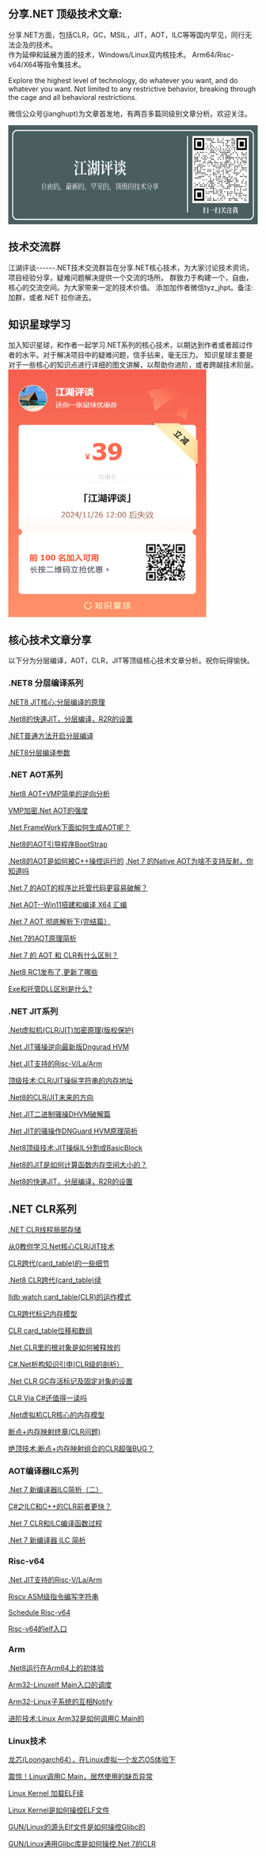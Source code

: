 ## 分享.NET 顶级技术文章:

分享.NET方面，包括CLR，GC，MSIL，JIT，AOT，ILC等等国内罕见，同行无法企及的技术。<br>
作为延伸和延展方面的技术，Windows/Linux双内核技术。 Arm64/Risc-v64/X64等指令集技术。

Explore the highest level of technology, do whatever you want, and do whatever you want. 
Not limited to any restrictive behavior, breaking through the cage and all behavioral restrictions.

微信公众号(jianghupt)为文章首发地，有两百多篇同级别文章分析。欢迎关注。
<!--- ![image](https://github.com/tangyanzhi/CLR/blob/main/Roslyn_CLR_JIT/关注作者.png?raw=true) -->
 <img src="https://github.com/tangyanzhi/CLR/blob/main/Roslyn_CLR_JIT/关注作者.png?raw=true" width = "600" height = "200"  alt="微信公众号，欢迎关注" align=center />


## 技术交流群

江湖评谈------.NET技术交流群旨在分享.NET核心技术，为大家讨论技术资讯，项目经验分享，疑难问题解决提供一个交流的场所。
群致力于构建一个，自由，核心的交流空间。为大家带来一定的技术价值。
添加加作者微信tyz_jhpt。备注:加群，或者.NET 拉你进去。  
  
  
## 知识星球学习  

加入知识星球，和作者一起学习.NET系列的核心技术，以期达到作者或者超过作者的水平。对于解决项目中的疑难问题，信手拈来，毫无压力。
知识星球主要是对于一些核心的知识点进行详细的图文讲解，以帮助你进阶，或者跨越技术阶层。
 <img src="https://github.com/tangyanzhi/CLR/blob/main/Roslyn_CLR_JIT/zhishixingqiu.png?raw=true" width = "400" height = "500" alt="赠送你一张优惠券" align=center />
  
  

## 核心技术文章分享

以下分为分层编译，AOT，CLR，JIT等顶级核心技术文章分析。祝你玩得愉快。


### .NET8 分层编译系列
[.NET8 JIT核心:分层编译的原理](https://mp.weixin.qq.com/s?__biz=Mzg5NDYwNjU4MA==&mid=2247485453&idx=1&sn=f7c1a6198b9e24af64a6a88b80230a76&chksm=c01c4596f76bcc80ff69ce39bc691f508a118f679d64c070e12538151dde161c4f80da935724&token=2073290139&lang=zh_CN#rd)

[.Net8的快速JIT，分层编译，R2R的设置](https://mp.weixin.qq.com/s?__biz=Mzg5NDYwNjU4MA==&mid=2247484697&idx=1&sn=d4d80af9f3f9d64d959c6c403a6b5f44&chksm=c01c4882f76bc1945679229711e6a4fe52350712be7e79c40ddf0ea1fa513666ca63869820c9&token=2073290139&lang=zh_CN#rd)

[.NET普通方法开启分层编译](https://mp.weixin.qq.com/s?__biz=Mzg5NDYwNjU4MA==&mid=2247485458&idx=1&sn=18cc43c4ac550b4be88ee633dc46c118&chksm=c01c4589f76bcc9f818282e220a793aacc87da741eb278fd77a5365a06d261cd7310e21e652a&token=2073290139&lang=zh_CN#rd)

[.NET8分层编译参数](https://mp.weixin.qq.com/s?__biz=Mzg5NDYwNjU4MA==&mid=2247485462&idx=1&sn=0c334fb7d2a5e240fc921757eb2cc42d&chksm=c01c458df76bcc9bc563e8e1ab90fe2e132415f83ed995667941579523d8548f9065673389c6&token=2073290139&lang=zh_CN#rd)


### .NET AOT系列
[.Net8 AOT+VMP简单的逆向分析](https://mp.weixin.qq.com/s?__biz=Mzg5NDYwNjU4MA==&mid=2247485169&idx=1&sn=a52e359f44a7e7eea1732d7e32ecbf08&chksm=c01c4b6af76bc27cd9dbfa61a46eca65760d91e935178f400949c881b04981ad4c9512815a96&token=2073290139&lang=zh_CN#rd)

[VMP加密.Net AOT的强度](https://mp.weixin.qq.com/s?__biz=Mzg5NDYwNjU4MA==&mid=2247485119&idx=1&sn=36e081188c3678d4b26b7502d6152c2a&chksm=c01c4b24f76bc232b53432f55e0b975a68a5745a56a2a5d97103dc4810099cd34bc338523cbe&token=2073290139&lang=zh_CN#rd)

[.Net FrameWork下面如何生成AOT呢？](https://mp.weixin.qq.com/s?__biz=Mzg5NDYwNjU4MA==&mid=2247484967&idx=1&sn=3a0db011bfb8b8f8f4d7c429be3746a2&chksm=c01c4bbcf76bc2aacd720a9e9f8918c8f5b3308d6eb6372482065e264eaf71124bc989c9afaf&token=2073290139&lang=zh_CN#rd)

[.Net8的AOT引导程序BootStrap](https://mp.weixin.qq.com/s?__biz=Mzg5NDYwNjU4MA==&mid=2247484953&idx=1&sn=3d9e15f17fe5ccbfd3f36ff64a0e25c4&chksm=c01c4b82f76bc294ed18a3db625c379281f61da3e35e84ed68072aed51e92125f416468d3efb&token=2073290139&lang=zh_CN#rd)

[.Net8的AOT是如何被C++操控运行的](https://mp.weixin.qq.com/s?__biz=Mzg5NDYwNjU4MA==&mid=2247484937&idx=1&sn=a6b205e8c32c78b0364ce250f0165e7e&chksm=c01c4b92f76bc28477f740dead94a595584fd7a05d5f8559d18f32fef798c305e29fbd8736b0&token=2073290139&lang=zh_CN#rd)
[.Net 7 的Native AOT为啥不支持反射，你知道吗](https://mp.weixin.qq.com/s?__biz=Mzg5NDYwNjU4MA==&mid=2247484292&idx=1&sn=f4719530045215d544592bb3560a9eb7&chksm=c01c4e1ff76bc709436ac31defca4b88e44aa339e646eed5a8ba3fa46d0fecaddd164f32ae34&token=2073290139&lang=zh_CN#rd)

[.Net 7 的AOT的程序比托管代码更容易破解？](https://mp.weixin.qq.com/s?__biz=Mzg5NDYwNjU4MA==&mid=2247484258&idx=1&sn=44cfb21719bc01c3a5dea6ded39fd03b&chksm=c01c4ef9f76bc7ef87a974b079bf08b32812cd3f88d43bfee788b84de8b68f03bca310f2a3aa&token=2073290139&lang=zh_CN#rd)

[.Net AOT--Win11搭建和编译 X64 汇编](https://mp.weixin.qq.com/s?__biz=Mzg5NDYwNjU4MA==&mid=2247484207&idx=1&sn=07b1049302dd9e0550e4ed39b403ab60&chksm=c01c4eb4f76bc7a2994b185017d5db473a280c75aad13139c80dba2e1d0b4aeed3270e72c830&token=2073290139&lang=zh_CN#rd)

[​.Net 7 AOT 彻底解析下(完结篇）](https://mp.weixin.qq.com/s?__biz=Mzg5NDYwNjU4MA==&mid=2247484176&idx=1&sn=bc1a16254c61c3cead0188b2e081691d&chksm=c01c4e8bf76bc79d8168826b8d970d5145b54e493dbf4d8a2b0bd4399ebfe0430160c1202f54&token=2073290139&lang=zh_CN#rd)

[.Net 7的AOT原理简析](https://mp.weixin.qq.com/s?__biz=Mzg5NDYwNjU4MA==&mid=2247484156&idx=1&sn=8b7de8c492037ec94fd9893115cf3a13&chksm=c01c4f67f76bc6712eb8c395358c4f1e7daaa2e7bf497444b36d659f41ccba4ac5f0cd89779a&token=2073290139&lang=zh_CN#rd)

[.Net 7 的 AOT 和 CLR有什么区别？](https://mp.weixin.qq.com/s?__biz=Mzg5NDYwNjU4MA==&mid=2247484148&idx=1&sn=a582388f79946f51281f9aa901cbc39a&chksm=c01c4f6ff76bc679c902273e06ff7f07e78a160941aa67f9ae29b24c4411fdac391d8c7e861b&token=2073290139&lang=zh_CN#rd)

[.Net8 RC1发布了,更新了哪些](https://mp.weixin.qq.com/s?__biz=Mzg5NDYwNjU4MA==&mid=2247485224&idx=1&sn=09091463ce43ef349274ed920ad97051&chksm=c01c4ab3f76bc3a5756b3f251e022c8abf037d0c374edb851768e4d2fbfac434caf07ec50b59&token=2073290139&lang=zh_CN#rd)

[Exe和托管DLL区别是什么?](https://mp.weixin.qq.com/s?__biz=Mzg5NDYwNjU4MA==&mid=2247485106&idx=1&sn=b47e2d08b4ca5f2f87167f43f962bfcd&chksm=c01c4b29f76bc23f9705d9363800b4f229a85bf2f2cea72ec63f74277a0aa9f60c29db546b6f&token=2073290139&lang=zh_CN#rd)


### .NET JIT系列
[.Net虚拟机(CLR/JIT)加密原理(版权保护)](https://mp.weixin.qq.com/s?__biz=Mzg5NDYwNjU4MA==&mid=2247485395&idx=1&sn=b640a5e447083dc7312effe3dc28dfe9&chksm=c01c4a48f76bc35ecec1f6aa4559d8fcf8686cec2e4d489afe35f1f021cd9a8c8e436fcd5afa&token=2073290139&lang=zh_CN#rd)

[.Net JIT骚操逆向最新版Dngurad HVM](https://mp.weixin.qq.com/s?__biz=Mzg5NDYwNjU4MA==&mid=2247485387&idx=1&sn=5ea612e6590c5d19dcd95d4ec34f007c&chksm=c01c4a50f76bc3466f7b6cad8faf26473e70ef4f3ecea8b55f0a0138b8c2100eaedc956e3acb&token=2073290139&lang=zh_CN#rd)

[.Net JIT支持的Risc-V/La/Arm](https://mp.weixin.qq.com/s?__biz=Mzg5NDYwNjU4MA==&mid=2247485299&idx=1&sn=f099753e12d8199f4d91dedcb8cbb5e3&chksm=c01c4ae8f76bc3fe1e3300d7c1214026d42c8df376a2aaa08ecdc5b242bca6037e24a9e3a3d8&token=2073290139&lang=zh_CN#rd)

[顶级技术:CLR/JIT操纵字符串的内存地址](https://mp.weixin.qq.com/s?__biz=Mzg5NDYwNjU4MA==&mid=2247485147&idx=1&sn=689e5ec97e6c6ae1897399b2c9b9fd32&chksm=c01c4b40f76bc256ede4b7bc286412b19461f74cab051271506d489b0a9a18319b11b8a4b464&token=2073290139&lang=zh_CN#rd)

[.Net8的CLR/JIT未来的方向](https://mp.weixin.qq.com/s?__biz=Mzg5NDYwNjU4MA==&mid=2247485082&idx=1&sn=80adce465163face17996bcce3a4197a&chksm=c01c4b01f76bc217bdccfa201f88aed1005f2f119e9cb719176a7e06861df15f3b4068b54bee&token=2073290139&lang=zh_CN#rd)

[.Net JIT二进制骚操DHVM破解篇](https://mp.weixin.qq.com/s?__biz=Mzg5NDYwNjU4MA==&mid=2247485043&idx=1&sn=748720e33d1c0b92bb58a3bb717b9c7c&chksm=c01c4be8f76bc2feb272ff19d79bd09438efa2c87f9de618117540d2bff461b37496536e47df&token=2073290139&lang=zh_CN#rd)

[.Net JIT的骚操作DNGuard HVM原理简析](https://mp.weixin.qq.com/s?__biz=Mzg5NDYwNjU4MA==&mid=2247485008&idx=1&sn=1689fd499cf23e80f7d2c343175b2c7a&chksm=c01c4bcbf76bc2ddcb6a509e38172e764d614a7d3e38127872bf49e4a05f00dd1fcbafb10602&token=2073290139&lang=zh_CN#rd)

[.Net8顶级技术:JIT操纵IL分割成BasicBlock](https://mp.weixin.qq.com/s?__biz=Mzg5NDYwNjU4MA==&mid=2247484850&idx=1&sn=1d820fbbc617a5387d3127ba4cc409c0&chksm=c01c4829f76bc13f356daaedf4bcaa0a8dd6672ca6d3473b6fc0c9706613e0e4f3feeae6c1f5&token=2073290139&lang=zh_CN#rd)

[.Net8的JIT是如何计算函数内存空间大小的？](https://mp.weixin.qq.com/s?__biz=Mzg5NDYwNjU4MA==&mid=2247484724&idx=1&sn=da944b81252cc6b2ba2b472798709668&chksm=c01c48aff76bc1b9d9534a1c803c010e7c11c0dcd707f4c948007e3dcae7faacc7be159add58&token=2073290139&lang=zh_CN#rd)

[.Net8的快速JIT，分层编译，R2R的设置](https://mp.weixin.qq.com/s?__biz=Mzg5NDYwNjU4MA==&mid=2247484697&idx=1&sn=d4d80af9f3f9d64d959c6c403a6b5f44&chksm=c01c4882f76bc1945679229711e6a4fe52350712be7e79c40ddf0ea1fa513666ca63869820c9&token=2073290139&lang=zh_CN#rd)


## .NET CLR系列
[.NET CLR线程局部存储](https://mp.weixin.qq.com/s?__biz=Mzg5NDYwNjU4MA==&mid=2247485544&idx=1&sn=bcd03ac571849a2f7f628b99bc4fce43&chksm=c01c45f3f76bcce5413f07e8ad3bf933e6079d5b7cdfd751e0dbc4d332106abe00c703164f99&token=2073290139&lang=zh_CN#rd)

[从0教你学习.Net核心CLR/JIT技术](https://mp.weixin.qq.com/s?__biz=Mzg5NDYwNjU4MA==&mid=2247485402&idx=1&sn=125288c2a4c99fd01b3aef58bfc55224&chksm=c01c4a41f76bc357c1c1920294113865b7c406ed00de199cbee04d3cb59b4f901f152a6fe26c&token=2073290139&lang=zh_CN#rd)

[CLR跨代(card_table)的一些细节](https://mp.weixin.qq.com/s?__biz=Mzg5NDYwNjU4MA==&mid=2247485379&idx=1&sn=da9b41bfcc7a423f9bac0c9cb9b6aeb9&chksm=c01c4a58f76bc34ea7b1d0694fc0d338a3b42644362af4b8dd06938d5fe33c18f22e3585748f&token=2073290139&lang=zh_CN#rd)

[.Net8 CLR跨代(card_table)续](https://mp.weixin.qq.com/s?__biz=Mzg5NDYwNjU4MA==&mid=2247485375&idx=1&sn=ca4e2fc5b0a0edc762fb0409c3d710c4&chksm=c01c4a24f76bc332f2abe8e8570c51b73eda0b7f0d3eb4381a4ff8a4678a92bc1d2831f7f79a&token=2073290139&lang=zh_CN#rd)

[lldb watch card_table(CLR)的运作模式](https://mp.weixin.qq.com/s?__biz=Mzg5NDYwNjU4MA==&mid=2247485370&idx=1&sn=59480b2c999836322267c997623f42ee&chksm=c01c4a21f76bc33709b9010f7597b2a94fd91afcf610201074267cd26ef0c36ecfc9543f2fae&token=2073290139&lang=zh_CN#rd)

[CLR跨代标记内存模型](https://mp.weixin.qq.com/s?__biz=Mzg5NDYwNjU4MA==&mid=2247485366&idx=1&sn=682cbea6d5839255f3cc46b94b4a3300&chksm=c01c4a2df76bc33b8a2ac18caa9b1098e58b6efc285749c49dbb66d92ec766cc8b236f8f5592&token=2073290139&lang=zh_CN#rd)

[CLR card_table位移和数组](https://mp.weixin.qq.com/s?__biz=Mzg5NDYwNjU4MA==&mid=2247485362&idx=1&sn=963a15b05d9bbc297ff38f77303dd8a7&chksm=c01c4a29f76bc33f8ef340c271a5e55bf004d3ccd52301bd4caaab2705b4632477a75c695818&token=2073290139&lang=zh_CN#rd)

[.Net CLR里的根对象是如何被释放的](https://mp.weixin.qq.com/s?__biz=Mzg5NDYwNjU4MA==&mid=2247485354&idx=2&sn=41f7c083bd5df936e53939b8cce608ff&chksm=c01c4a31f76bc327dc915f73d5fc207b12ad582dd2b0f39deef0fcdff852414ff15173c5cab5&token=2073290139&lang=zh_CN#rd)

[C#.Net析构知识引申(CLR级的剖析）](https://mp.weixin.qq.com/s?__biz=Mzg5NDYwNjU4MA==&mid=2247485332&idx=1&sn=0120f1eb67af0859af49c2021bbc8c8c&chksm=c01c4a0ff76bc319303032d7427b3e56b68bb8a092d96d359c167eb97e1b504c7256a8c28020&token=2073290139&lang=zh_CN#rd)

[.Net CLR GC存活标记及固定对象的设置](https://mp.weixin.qq.com/s?__biz=Mzg5NDYwNjU4MA==&mid=2247485231&idx=1&sn=e335f007c21f7343dc7ecf91508bd0c1&chksm=c01c4ab4f76bc3a214fa49e20ce8c0eea8a0151f6c345e644ba1b92413c9fddbc564dae5bc80&token=2073290139&lang=zh_CN#rd)

[CLR Via C#还值得一读吗](https://mp.weixin.qq.com/s?__biz=Mzg5NDYwNjU4MA==&mid=2247485187&idx=1&sn=68e2a3dedd3a112d5f4cc9e5da6788e4&chksm=c01c4a98f76bc38e87db6ad571e70a032c5c3d04918ecf4511d44d31fbd4af60e3e79ef2473a&token=2073290139&lang=zh_CN#rd)

[.Net虚拟机CLR核心的内存模型](https://mp.weixin.qq.com/s?__biz=Mzg5NDYwNjU4MA==&mid=2247484913&idx=1&sn=34ae068d421506090727fbc1c6c4a8ca&chksm=c01c486af76bc17c098ef4b5ec3e4df85d8472dd62b8e9194ed1aad579ae556ed2914e6a8072&token=2073290139&lang=zh_CN#rd)

[断点+内存映射终章(CLR问题)](https://mp.weixin.qq.com/s?__biz=Mzg5NDYwNjU4MA==&mid=2247484900&idx=1&sn=7e42d04f00f270040f8bc07654782222&chksm=c01c487ff76bc16974c6b0e485becd6beaf3d67a6066eab9f43730b6a6bc5a3515592741fc09&token=2073290139&lang=zh_CN#rd)

[绝顶技术:断点+内存映射组合的CLR超强BUG？](https://mp.weixin.qq.com/s?__biz=Mzg5NDYwNjU4MA==&mid=2247484891&idx=1&sn=588b1b1d9de96c95c19b7cd6cc7425f6&chksm=c01c4840f76bc1564aa345caa0e4bd3a88609d6a72010032987c2291d6e28f14cdbd59065f63&token=2073290139&lang=zh_CN#rd)


### AOT编译器ILC系列
[.Net 7 新编译器ILC简析（二）](https://mp.weixin.qq.com/s?__biz=Mzg5NDYwNjU4MA==&mid=2247484241&idx=1&sn=165780e1be66a3dba73f53bfb967ad18&chksm=c01c4ecaf76bc7dcffb2b3c145aa5b9de555d651386abb5932b94882a6baf34b35c764a85f71&token=2073290139&lang=zh_CN#rd)

[C#之ILC和C++的CLR前者更快？](https://mp.weixin.qq.com/s?__biz=Mzg5NDYwNjU4MA==&mid=2247484215&idx=1&sn=107e876fb36b56180b262eaf2c58ba36&chksm=c01c4eacf76bc7bae560e748e8eba911922e0349f0f46ce552d7aaf6a8fbbcf2947a6d95cc11&token=2073290139&lang=zh_CN#rd)

[.Net 7 CLR和ILC编译函数过程](https://mp.weixin.qq.com/s?__biz=Mzg5NDYwNjU4MA==&mid=2247484196&idx=1&sn=8041d7f57fa38093575db75226da2ded&chksm=c01c4ebff76bc7a946e7586b059c51b024b36a01d5eb318742de0c288766486187e0ec7ca591&token=2073290139&lang=zh_CN#rd)

[.Net 7 新编译器 ILC 简析](https://mp.weixin.qq.com/s?__biz=Mzg5NDYwNjU4MA==&mid=2247484180&idx=1&sn=418cc4dc2d124a107f52c34739181e50&chksm=c01c4e8ff76bc79991e1b1086487f5a60d0068c358969c47945843ac88be74aa90de38ed9302&token=2073290139&lang=zh_CN#rd)


### Risc-v64
[.Net JIT支持的Risc-V/La/Arm](https://mp.weixin.qq.com/s?__biz=Mzg5NDYwNjU4MA==&mid=2247485299&idx=1&sn=f099753e12d8199f4d91dedcb8cbb5e3&chksm=c01c4ae8f76bc3fe1e3300d7c1214026d42c8df376a2aaa08ecdc5b242bca6037e24a9e3a3d8&token=2073290139&lang=zh_CN#rd)

[Riscv ASM级指令编写字符串](https://mp.weixin.qq.com/s?__biz=Mzg5NDYwNjU4MA==&mid=2247484622&idx=1&sn=e86f482f9c7b14dd54d9e3b7bb9cdf3a&chksm=c01c4955f76bc04396e3efba8feb23584644e7819d318eda2e70287017d68bd87fc918717cff&token=2073290139&lang=zh_CN#rd)

[Schedule Risc-v64](https://mp.weixin.qq.com/s?__biz=Mzg5NDYwNjU4MA==&mid=2247484586&idx=1&sn=42f3dc5e04c7abfb9ef3bc93c124f2c2&chksm=c01c4931f76bc027c8c03093195a96875e4a5cbb931118dd7a3553887203a2cb7aca95001982&token=2073290139&lang=zh_CN#rd)

[Risc-v64的elf入口](https://mp.weixin.qq.com/s?__biz=Mzg5NDYwNjU4MA==&mid=2247484573&idx=1&sn=84ec4376226758cdcb6d56572912b44d&chksm=c01c4906f76bc01042127e6398fda037a6e8e2e4e785be4941c6fee3f93c44ad8414d10dba03&token=2073290139&lang=zh_CN#rd)

### Arm
[.Net8运行在Arm64上的初体验](https://mp.weixin.qq.com/s?__biz=Mzg5NDYwNjU4MA==&mid=2247484648&idx=1&sn=e0d10fdd084cdbc6eb9abdb21e365933&chksm=c01c4973f76bc06504d960bf7faf25d322aa83f61261f456bc82cf1ce18ed9c2beebe6f4ce19&token=2073290139&lang=zh_CN#rd)

[Arm32-Linuxelf Main入口的调度](https://mp.weixin.qq.com/s?__biz=Mzg5NDYwNjU4MA==&mid=2247484563&idx=1&sn=f0a87e32ab32facbc0cb95001076db3b&chksm=c01c4908f76bc01e8badf5cf1ba3e4cee7751053c75b5864c51e901ed11736597834ea6d296e&token=2073290139&lang=zh_CN#rd)

[Arm32-Linux子系统的互相Notify](https://mp.weixin.qq.com/s?__biz=Mzg5NDYwNjU4MA==&mid=2247484558&idx=1&sn=9f12b4afc06d01e28d897fc155fc0b2f&chksm=c01c4915f76bc003af86467e316f38e76f178463275cd7b304532a3b6df08c7f6cba58cb0140&token=2073290139&lang=zh_CN#rd)

[进阶技术:Linux Arm32是如何调用C Main的](https://mp.weixin.qq.com/s?__biz=Mzg5NDYwNjU4MA==&mid=2247484549&idx=1&sn=c12e9ad7f3a1eab8e860c1f71b1f2c8c&chksm=c01c491ef76bc00811a4d5c54975fdd36093c3f07944223a8367397be0a8e70f108f818a8aeb&token=2073290139&lang=zh_CN#rd)


### Linux技术

[龙芯(Loongarch64），在Linux虚拟一个龙芯OS体验下](https://mp.weixin.qq.com/s?__biz=Mzg5NDYwNjU4MA==&mid=2247484659&idx=1&sn=d88eabe5b90c5443de53280544350104&chksm=c01c4968f76bc07e7e415ad46ffb57d1137ee01bebc0b6ae6ce7bf9793c24c41bd78d49cece5&token=2073290139&lang=zh_CN#rd)

[震惊！Linux调用C Main，居然使用的缺页异常](https://mp.weixin.qq.com/s?__biz=Mzg5NDYwNjU4MA==&mid=2247484490&idx=1&sn=ec958046ce34c4a608f7757f35a7fa77&chksm=c01c49d1f76bc0c7de20c6d51dfa7c3ee7ae852f20367a74fed86a3eed8de2e2bc0e68745a98&token=2073290139&lang=zh_CN#rd)

[Linux Kernel 加载ELF续](https://mp.weixin.qq.com/s?__biz=Mzg5NDYwNjU4MA==&mid=2247484447&idx=1&sn=abcf3533893a9943e5992bc3b2e6f13e&chksm=c01c4984f76bc092e871e8ba9aa4c2185292a5eba3b60f2231f03a7c7169d05bbd7e36414366&token=2073290139&lang=zh_CN#rd)

[Linux Kernel是如何操控ELF文件](https://mp.weixin.qq.com/s?__biz=Mzg5NDYwNjU4MA==&mid=2247484437&idx=1&sn=22ccf5fdbaa22a00833dad48616a37ec&chksm=c01c498ef76bc0980444d01bc932b36a2421adf11a2973d75a9512f970063a935edbf86dc08c&token=2073290139&lang=zh_CN#rd)

[GUN/Linux的源头Elf文件是如何操控Glibc的](https://mp.weixin.qq.com/s?__biz=Mzg5NDYwNjU4MA==&mid=2247484429&idx=1&sn=7a2c1ab1d1a6e62f9223cbfff3a1294a&chksm=c01c4996f76bc08048b6a9e65b71f2886237845b26c13cafb6c1565b01085668d0cf2ff9bab9&token=2073290139&lang=zh_CN#rd)

[GUN/Linux通用Glibc库是如何操控.Net 7的CLR](https://mp.weixin.qq.com/s?__biz=Mzg5NDYwNjU4MA==&mid=2247484418&idx=1&sn=73ea43d79ff234c8890e31e3f02d42c5&chksm=c01c4999f76bc08f215b1453685e373d95a9ae95830cf00b19697338678a23c76c9bce0bb135&token=2073290139&lang=zh_CN#rd)



